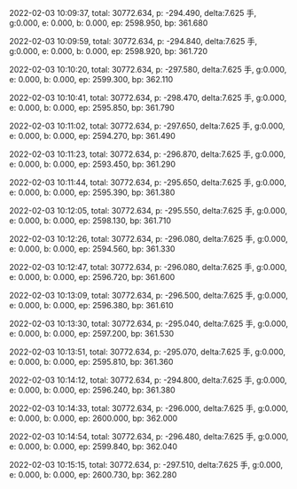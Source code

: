 2022-02-03 10:09:37, total: 30772.634, p: -294.490, delta:7.625 手, g:0.000, e: 0.000, b: 0.000, ep: 2598.950, bp: 361.680

2022-02-03 10:09:59, total: 30772.634, p: -294.840, delta:7.625 手, g:0.000, e: 0.000, b: 0.000, ep: 2598.920, bp: 361.720

2022-02-03 10:10:20, total: 30772.634, p: -297.580, delta:7.625 手, g:0.000, e: 0.000, b: 0.000, ep: 2599.300, bp: 362.110

2022-02-03 10:10:41, total: 30772.634, p: -298.470, delta:7.625 手, g:0.000, e: 0.000, b: 0.000, ep: 2595.850, bp: 361.790

2022-02-03 10:11:02, total: 30772.634, p: -297.650, delta:7.625 手, g:0.000, e: 0.000, b: 0.000, ep: 2594.270, bp: 361.490

2022-02-03 10:11:23, total: 30772.634, p: -296.870, delta:7.625 手, g:0.000, e: 0.000, b: 0.000, ep: 2593.450, bp: 361.290

2022-02-03 10:11:44, total: 30772.634, p: -295.650, delta:7.625 手, g:0.000, e: 0.000, b: 0.000, ep: 2595.390, bp: 361.380

2022-02-03 10:12:05, total: 30772.634, p: -295.550, delta:7.625 手, g:0.000, e: 0.000, b: 0.000, ep: 2598.130, bp: 361.710

2022-02-03 10:12:26, total: 30772.634, p: -296.080, delta:7.625 手, g:0.000, e: 0.000, b: 0.000, ep: 2594.560, bp: 361.330

2022-02-03 10:12:47, total: 30772.634, p: -296.080, delta:7.625 手, g:0.000, e: 0.000, b: 0.000, ep: 2596.720, bp: 361.600

2022-02-03 10:13:09, total: 30772.634, p: -296.500, delta:7.625 手, g:0.000, e: 0.000, b: 0.000, ep: 2596.380, bp: 361.610

2022-02-03 10:13:30, total: 30772.634, p: -295.040, delta:7.625 手, g:0.000, e: 0.000, b: 0.000, ep: 2597.200, bp: 361.530

2022-02-03 10:13:51, total: 30772.634, p: -295.070, delta:7.625 手, g:0.000, e: 0.000, b: 0.000, ep: 2595.810, bp: 361.360

2022-02-03 10:14:12, total: 30772.634, p: -294.800, delta:7.625 手, g:0.000, e: 0.000, b: 0.000, ep: 2596.240, bp: 361.380

2022-02-03 10:14:33, total: 30772.634, p: -296.000, delta:7.625 手, g:0.000, e: 0.000, b: 0.000, ep: 2600.000, bp: 362.000

2022-02-03 10:14:54, total: 30772.634, p: -296.480, delta:7.625 手, g:0.000, e: 0.000, b: 0.000, ep: 2599.840, bp: 362.040

2022-02-03 10:15:15, total: 30772.634, p: -297.510, delta:7.625 手, g:0.000, e: 0.000, b: 0.000, ep: 2600.730, bp: 362.280